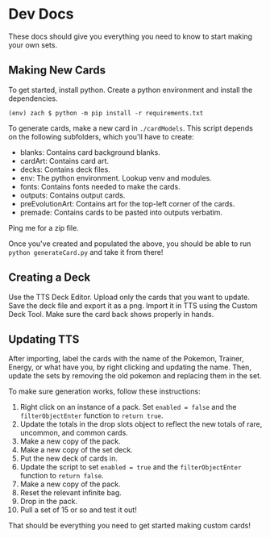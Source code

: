 # Dev Docs

These docs should give you everything you need to know to start making your own sets.

## Making New Cards

To get started, install python.
Create a python environment and install the dependencies.

```
(env) zach $ python -m pip install -r requirements.txt
```

To generate cards, make a new card in `./cardModels`.
This script depends on the following subfolders, which you'll have to create:

* blanks: Contains card background blanks.
* cardArt: Contains card art.
* decks: Contains deck files.
* env: The python environment.
Lookup venv and modules.
* fonts: Contains fonts needed to make the cards.
* outputs: Contains output cards.
* preEvolutionArt: Contains art for the top-left corner of the cards.
* premade: Contains cards to be pasted into outputs verbatim.

Ping me for a zip file.

Once you've created and populated the above, you should be able to run `python generateCard.py` and take it from there!

## Creating a Deck

Use the TTS Deck Editor.
Upload only the cards that you want to update.
Save the deck file and export it as a png.
Import it in TTS using the Custom Deck Tool.
Make sure the card back shows properly in hands.

## Updating TTS

After importing, label the cards with the name of the Pokemon, Trainer, Energy, or what have you, by right clicking and updating the name.
Then, update the sets by removing the old pokemon and replacing them in the set.

To make sure generation works, follow these instructions:

1. Right click on an instance of a pack.
Set `enabled = false` and the `filterObjectEnter` function to `return true`.
1. Update the totals in the drop slots object to reflect the new totals of rare, uncommon, and common cards.
1. Make a new copy of the pack.
1. Make a new copy of the set deck.
1. Put the new deck of cards in.
1. Update the script to set `enabled = true` and the `filterObjectEnter` function to `return false`.
1. Make a new copy of the pack.
1. Reset the relevant infinite bag.
1. Drop in the pack.
1. Pull a set of 15 or so and test it out!

That should be everything you need to get started making custom cards!

